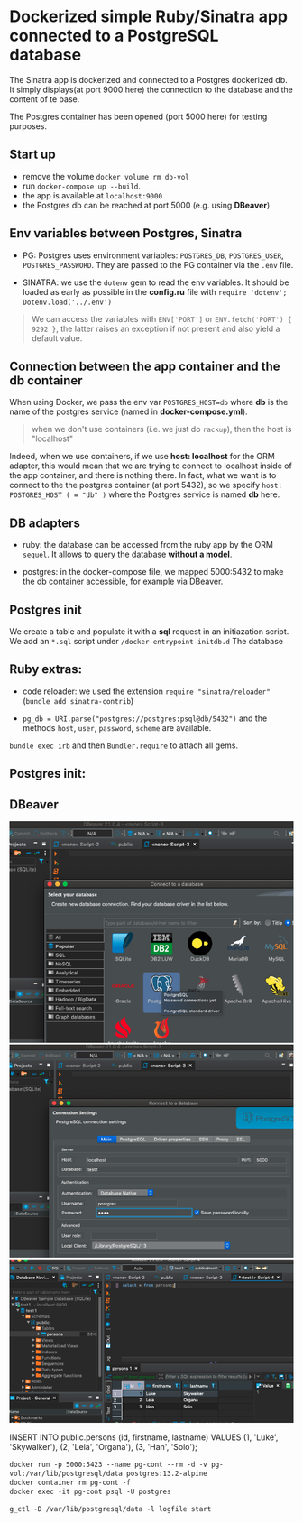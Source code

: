# Dockerized simple Ruby/Sinatra app connected to a PostgreSQL database

The Sinatra app is dockerized and connected to a Postgres dockerized db.
It simply displays(at port 9000 here) the connection to the database and the content of te base.

The Postgres container has been opened (port 5000 here) for testing purposes.

## Start up

- remove the volume `docker volume rm db-vol`
- run `docker-compose up --build`.
- the app is available at `localhost:9000`
- the Postgres db can be reached at port 5000 (e.g. using **DBeaver**)

## Env variables between Postgres, Sinatra

- PG: Postgres uses environment variables: `POSTGRES_DB`, `POSTGRES_USER`, `POSTGRES_PASSWORD`. They are passed to the PG container via the `.env` file.

- SINATRA: we use the `dotenv` gem to read the env variables.
  It should be loaded as early as possible in the **config.ru** file with `require 'dotenv'; Dotenv.load('../.env')`

> We can access the variables with `ENV['PORT']` or `ENV.fetch('PORT') { 9292 }`,
> the latter raises an exception if not present and also yield a default value.

## Connection between the app container and the db container

When using Docker, we pass the env var `POSTGRES_HOST=db` where **db** is the name of the postgres service (named in **docker-compose.yml**).

> when we don't use containers (i.e. we just do `rackup`), then the host is "localhost"

Indeed, when we use containers, if we use **host: localhost** for the ORM adapter, this would mean that we are trying to connect to localhost inside of the app container, and there is nothing there. In fact, what we want is to connect to the the postgres container (at port 5432), so we specify `host: POSTGRES_HOST ( = "db" )` where the Postgres service is named **db** here.

## DB adapters

- ruby: the database can be accessed from the ruby app by the ORM `sequel`.
  It allows to query the database **without a model**.

- postgres: in the docker-compose file, we mapped 5000:5432 to make the db container accessible,
  for example via DBeaver.

## Postgres init

We create a table and populate it with a **sql** request in an initiazation script.
We add an `*.sql` script under `/docker-entrypoint-initdb.d` The database

## Ruby extras:

- code reloader: we used the extension `require "sinatra/reloader"` (`bundle add sinatra-contrib`)

- `pg_db = URI.parse("postgres://postgres:psql@db/5432")` and the methods `host`, `user`, `password`, `scheme` are available.

`bundle exec irb` and then `Bundler.require` to attach all gems.

## Postgres init:

## DBeaver

![connect to db](./images/connect-to-db.png)
![select db](./images/select-db.png)
![connect to pg](./images/connect-query.png)

INSERT INTO public.persons
(id, firstname, lastname)
VALUES
(1, 'Luke', 'Skywalker'),
(2, 'Leia', 'Organa'),
(3, 'Han', 'Solo');

    docker run -p 5000:5423 --name pg-cont --rm -d -v pg-vol:/var/lib/postgresql/data postgres:13.2-alpine
    docker container rm pg-cont -f
    docker exec -it pg-cont psql -U postgres

`g_ctl -D /var/lib/postgresql/data -l logfile start`
